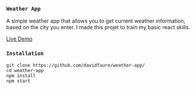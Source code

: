 ### `Weather App`

A simple weather app that allows you to get current weather information, based on the city you enter. I made this projet to train my basic react skills.

[Live Demo](https://reactjs-simple-weather-app.netlify.app/)

### `Installation`

```
git clone https://github.com/davidfaure/weather-app/ 
cd weather-app
npm install
npm start
```

